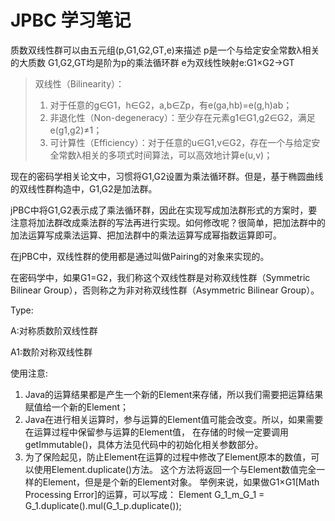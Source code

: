 # JPBC 学习笔记

质数双线性群可以由五元组(p,G1,G2,GT,e)来描述
p是一个与给定安全常数λ相关的大质数
G1,G2,GT均是阶为p的乘法循环群
e为双线性映射e:G1×G2→GT

> 双线性（Bilinearity）：
> 1. 对于任意的g∈G1，h∈G2，a,b∈Zp，有e(ga,hb)=e(g,h)ab； 
> 2. 非退化性（Non-degeneracy）：至少存在元素g1∈G1,g2∈G2，满足e(g1,g2)≠1； 
> 3. 可计算性（Efficiency）：对于任意的u∈G1,v∈G2，存在一个与给定安全常数λ相关的多项式时间算法，可以高效地计算e(u,v)；

现在的密码学相关论文中，习惯将G1,G2设置为乘法循环群。但是，基于椭圆曲线的双线性群构造中，G1,G2是加法群。

jPBC中将G1,G2表示成了乘法循环群，因此在实现写成加法群形式的方案时，要注意将加法群改成乘法群的写法再进行实现。如何修改呢？很简单，把加法群中的加法运算写成乘法运算、把加法群中的乘法运算写成幂指数运算即可。

在jPBC中，双线性群的使用都是通过叫做Pairing的对象来实现的。

在密码学中，如果G1=G2，我们称这个双线性群是对称双线性群（Symmetric Bilinear Group），否则称之为非对称双线性群（Asymmetric Bilinear Group）。

Type:

A:对称质数阶双线性群

A1:数阶对称双线性群





使用注意:

1. Java的运算结果都是产生一个新的Element来存储，所以我们需要把运算结果赋值给一个新的Element；
2. Java在进行相关运算时，参与运算的Element值可能会改变。所以，如果需要在运算过程中保留参与运算的Element值，
   在存储的时候一定要调用getImmutable()，具体方法见代码中的初始化相关参数部分。
3. 为了保险起见，防止Element在运算的过程中修改了Element原本的数值，可以使用Element.duplicate()方法。
   这个方法将返回一个与Element数值完全一样的Element，但是是个新的Element对象。
   举例来说，如果做G1×G1[Math Processing Error]的运算，可以写成：
       Element G_1_m_G_1 = G_1.duplicate().mul(G_1_p.duplicate());
